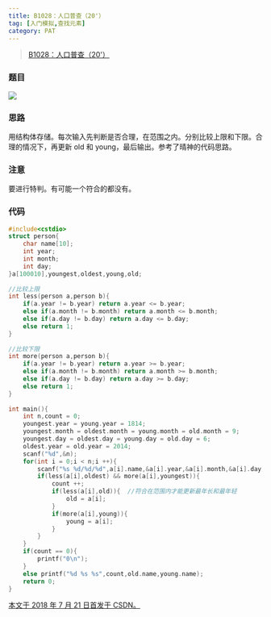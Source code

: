 ```yaml
---
title: B1028：人口普查（20'）
tag: [入门模拟,查找元素]
category: PAT
---
```


>[B1028：人口普查（20'）](https://pintia.cn/problem-sets/994805260223102976/problems/994805293282607104)

<!--more-->

### 题目

![](PAT\B1028.png)

### 思路

用结构体存储。每次输入先判断是否合理，在范围之内。分别比较上限和下限。合理的情况下，再更新 old 和 young，最后输出。参考了晴神的代码思路。 

### 注意

要进行特判。有可能一个符合的都没有。 

### 代码

```C++
#include<cstdio>
struct person{
	char name[10];
	int year;
	int month;
	int day;
}a[100010],youngest,oldest,young,old;
 
//比较上限
int less(person a,person b){
	if(a.year != b.year) return a.year <= b.year;
	else if(a.month != b.month) return a.month <= b.month;
	else if(a.day != b.day) return a.day <= b.day;
	else return 1;
}
 
//比较下限
int more(person a,person b){
	if(a.year != b.year) return a.year >= b.year;
	else if(a.month != b.month) return a.month >= b.month;
	else if(a.day != b.day) return a.day >= b.day;
	else return 1;
}
 
int main(){
	int n,count = 0;
	youngest.year = young.year = 1814;
	youngest.month = oldest.month = young.month = old.month = 9;
	youngest.day = oldest.day = young.day = old.day = 6;
	oldest.year = old.year = 2014;
	scanf("%d",&n);
	for(int i = 0;i < n;i ++){
		scanf("%s %d/%d/%d",a[i].name,&a[i].year,&a[i].month,&a[i].day);
		if(less(a[i],oldest) && more(a[i],youngest)){
			count ++;
			if(less(a[i],old)){  //符合在范围内才能更新最年长和最年轻
			    old = a[i];
		    }
		    if(more(a[i],young)){
			    young = a[i];
		    }
		}
	}
	if(count == 0){
		printf("0\n");
	}
	else printf("%d %s %s",count,old.name,young.name);
	return 0;
}
```

<u>本文于 2018 年 7 月 21 日首发于 [CSDN](https://blog.csdn.net/wonz5130/article/details/81149001)。</u>	
